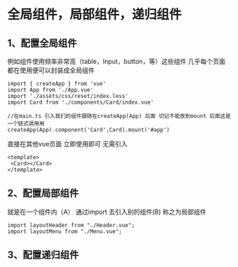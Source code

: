 
# 全局组件，局部组件，递归组件

## 1、**配置全局组件**

例如组件使用频率非常高（table，Input，button，等）这些组件 几乎每个页面都在使用便可以封装成全局组件

```tsx
import { createApp } from 'vue'
import App from './App.vue'
import './assets/css/reset/index.less'
import Card from './components/Card/index.vue'
 
//在main.ts 引入我们的组件跟随在createApp(App) 后面 切记不能放到mount 后面这是一个链式调用用
createApp(App).component('Card',Card).mount('#app')
```

直接在其他vue页面 立即使用即可 无需引入

```vue
<template>
 <Card></Card>
</template>
```

## 2、**配置局部组件**

就是在一个组件内（A） 通过import 去引入别的组件(B) 称之为局部组件

```tsx
import layoutHeader from "./Header.vue";
import layoutMenu from "./Menu.vue";
```

## 3、**配置递归组件**

